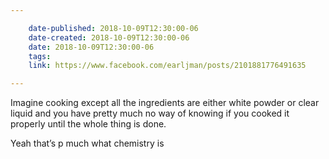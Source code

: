 ```yaml
---

    date-published: 2018-10-09T12:30:00-06
    date-created: 2018-10-09T12:30:00-06
    date: 2018-10-09T12:30:00-06
    tags:
    link: https://www.facebook.com/earljman/posts/2101881776491635

---
```


Imagine cooking except all the ingredients are either white powder or clear liquid and you have pretty much no way of knowing if you cooked it properly until the whole thing is done.

Yeah that’s p much what chemistry is
